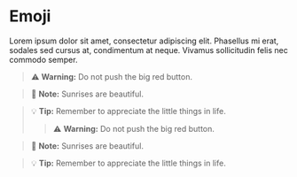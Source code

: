 # Emoji

Lorem ipsum dolor sit amet, consectetur adipiscing elit. Phasellus mi erat, sodales sed cursus at, condimentum at neque. Vivamus sollicitudin felis nec commodo semper. 

> :warning: **Warning:** Do not push the big red button.

> :memo: **Note:** Sunrises are beautiful.

> :bulb: **Tip:** Remember to appreciate the little things in life.
>
> > :warning: **Warning:** Do not push the big red button.

> :memo: **Note:** Sunrises are beautiful.

> :bulb: **Tip:** Remember to appreciate the little things in life.
